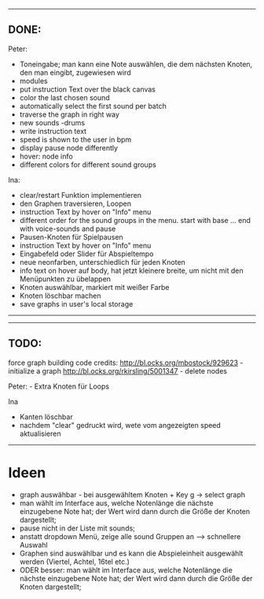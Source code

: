 -------------------------------------------------------------------------------
DONE:
-------------------------------------------------------------------------------
Peter:
- Toneingabe; man kann eine Note auswählen, die dem nächsten Knoten, den man eingibt, zugewiesen wird
- modules
- put instruction Text over the black canvas
- color the last chosen sound
- automatically select the first sound per batch
- traverse the graph in right way
- new sounds -drums
- write instruction text
- speed is shown to the user in bpm
- display pause node differently
- hover: node info
- different colors for different sound groups

Ina:
 - clear/restart Funktion implementieren
 - den Graphen traversieren, Loopen
 - instruction Text by hover on "Info" menu
- different order for the sound groups in the menu. start with base ... end with voice-sounds and pause
 - Pausen-Knoten für Spielpausen
- instruction Text by hover  on "Info" menu
- Eingabefeld oder Slider für Abspieltempo
- neue neonfarben, unterschiedlich für jeden Knoten
- info text on hover auf body, hat jetzt kleinere breite, um nicht mit den Menüpunkten zu übelappen
- Knoten auswählbar, markiert mit weißer Farbe
- Knoten löschbar machen
- save graphs in user's local storage
-------------------------------------------------------------------------------
-------------------------------------------------------------------------------
TODO:
-------------------------------------------------------------------------------
force graph building code credits:
http://bl.ocks.org/mbostock/929623 - initialize a graph
http://bl.ocks.org/rkirsling/5001347 - delete nodes

Peter:
	- Extra Knoten für Loops

Ina
- Kanten  löschbar 
- nachdem "clear" gedruckt wird, wete vom angezeigten speed aktualisieren
----------
# Ideen
* graph auswähbar - bei ausgewähltem Knoten + Key g -> select graph
* man wählt im Interface aus, welche Notenlänge die nächste einzugebene Note hat; der Wert wird dann durch die Größe der Knoten dargestellt;
* pause nicht in der Liste mit sounds; 
* anstatt dropdown Menü, zeige alle sound Gruppen an --> schnellere Auswahl 
* Graphen sind auswählbar und es kann die Abspieleinheit ausgewählt werden (Viertel, Achtel, 16tel etc.)
* ODER besser: man wählt im Interface aus, welche Notenlänge die nächste einzugebene Note hat; der Wert wird dann durch die Größe der Knoten dargestellt;
